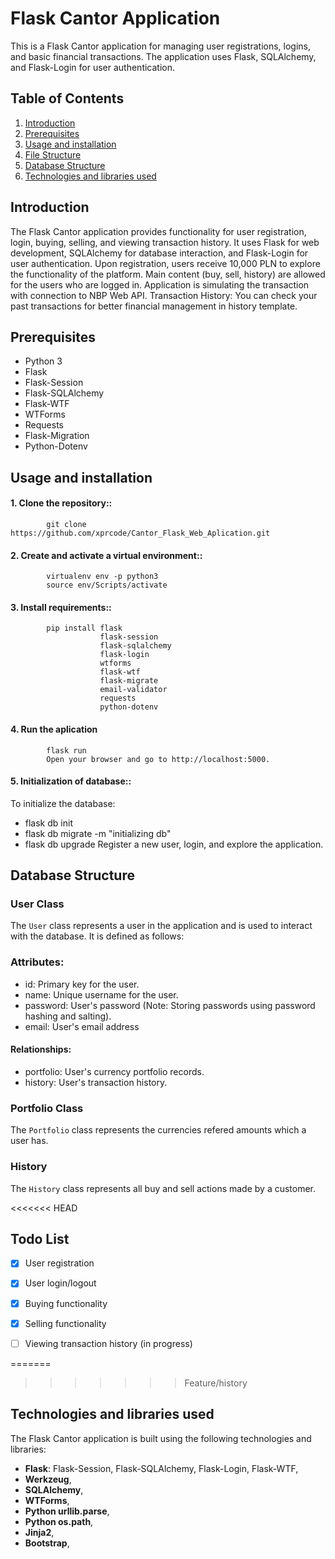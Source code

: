 # Flask Cantor Application
This is a Flask Cantor application for managing user registrations, logins, and basic financial transactions. The application uses Flask, SQLAlchemy, and Flask-Login for user authentication.
## Table of Contents
1. [Introduction](#introduction)
2. [Prerequisites](#prerequisites)
3. [Usage and installation](#installation)
4. [File Structure](#file-structure)
5. [Database Structure](#database)
6. [Technologies and libraries used](#tech)

<a name="introduction"></a>

## Introduction
The Flask Cantor application provides functionality for user registration, login, buying, selling, and viewing transaction history. It uses Flask for web development, SQLAlchemy for database interaction, and Flask-Login for user authentication.  Upon registration, users receive 10,000 PLN to explore the functionality of the platform. Main content (buy, sell, history) are allowed for the users who are logged in. Application is simulating the transaction with connection to NBP Web API. Transaction History: You can check your past transactions for better financial management in history template.

<a name="prerequisites"></a>
## Prerequisites
- Python 3
- Flask
- Flask-Session
- Flask-SQLAlchemy
- Flask-WTF
- WTForms
- Requests
- Flask-Migration
- Python-Dotenv
 
<a name="installation"></a>
## Usage and installation
#### 1. Clone the repository::
            git clone https://github.com/xprcode/Cantor_Flask_Web_Aplication.git
#### 2. Create and activate a virtual environment::
            virtualenv env -p python3
            source env/Scripts/activate
#### 3. Install requirements::
            pip install flask
                        flask-session
                        flask-sqlalchemy
                        flask-login
                        wtforms
                        flask-wtf
                        flask-migrate
                        email-validator
                        requests
                        python-dotenv

#### 4. Run the aplication

            flask run
            Open your browser and go to http://localhost:5000.
   
#### 5. Initialization of database::
To initialize the database:
- flask db init
- flask db migrate -m "initializing db"
- flask db upgrade
Register a new user, login, and explore the application.


<a name="database"></a>
## Database Structure

### User Class

The `User` class represents a user in the application and is used to interact with the database. It is defined as follows:

### Attributes:
- id: Primary key for the user.
- name: Unique username for the user.
- password: User's password (Note: Storing passwords using password hashing and salting).
- email: User's email address
#### Relationships:
- portfolio: User's currency portfolio records.
- history: User's transaction history.

### Portfolio Class

The `Portfolio` class represents the currencies refered amounts which a user has.

### History

The `History` class represents all buy and sell actions made by a customer.


<<<<<<< HEAD
<a name="todo-list"></a>
## Todo List

- [x] User registration
- [x] User login/logout
- [x] Buying functionality 
- [x] Selling functionality 
- [ ] Viewing transaction history (in progress)


=======
>>>>>>> Feature/history
<a name="(#tech)"></a>
## Technologies and libraries used

The Flask Cantor application is built using the following technologies and libraries:

- **Flask**: Flask-Session, Flask-SQLAlchemy, Flask-Login, Flask-WTF,
- **Werkzeug**,
- **SQLAlchemy**,
- **WTForms**,
- **Python urllib.parse**,
- **Python os.path**,
- **Jinja2**,
- **Bootstrap**,


   
